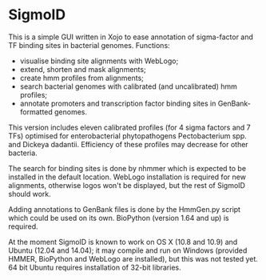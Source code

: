 SigmoID
=======

This is a simple GUI written in Xojo to ease annotation of sigma-factor and TF binding sites in bacterial genomes.
Functions:
- visualise binding site alignments with WebLogo;
- extend, shorten and mask alignments;
- create hmm profiles from alignments;
- search bacterial genomes with calibrated (and uncalibrated) hmm profiles;
- annotate promoters and transcription factor binding sites in GenBank-formatted genomes.

This version includes eleven calibrated profiles (for 4 sigma factors and 7 TFs) optimised for enterobacterial phytopathogens Pectobacterium spp. and Dickeya dadantii. Efficiency of these profiles may decrease for other bacteria.

The search for binding sites is done by nhmmer which is expected to be installed in the default location. 
WebLogo installation is required for new alignments, otherwise logos won't be displayed, but the rest of SigmoID should work.

Adding annotations to GenBank files is done by the HmmGen.py script which could be used on its own. BioPython (version 1.64 and up) is required.

At the moment SigmoID is known to work on OS X (10.8 and 10.9) and Ubuntu (12.04 and 14.04); it may compile and run on Windows (provided HMMER, BioPython and WebLogo are installed), but this was not tested yet. 64 bit Ubuntu requires installation of 32-bit libraries. 


